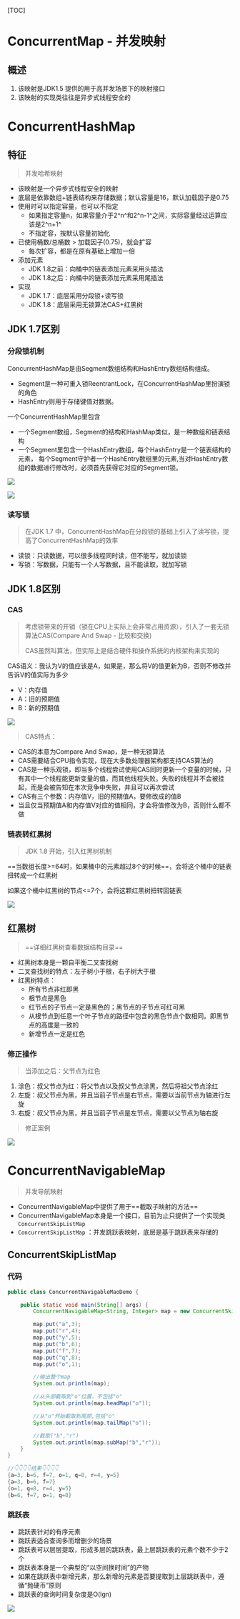 [TOC]



# ConcurrentMap - 并发映射

## 概述

1. 该映射是JDK1.5 提供的用于高并发场景下的映射接口
2. 该映射的实现类往往是异步式线程安全的



# ConcurrentHashMap

## 特征

> 并发哈希映射

- 该映射是一个异步式线程安全的映射
- 底层是依靠数组+链表结构来存储数据；默认容量是16，默认加载因子是0.75
- 使用时可以指定容量，也可以不指定
  - 如果指定容量n，如果容量介于2^n^和2^n-1^之间，实际容量经过运算应该是2^n+1^
  - 不指定容，按默认容量初始化
- 已使用桶数/总桶数 > 加载因子(0.75)，就会扩容
  - 每次扩容，都是在原有基础上增加一倍
- 添加元素
  - JDK 1.8之前：向桶中的链表添加元素采用头插法
  - JDK 1.8之后：向桶中的链表添加元素采用尾插法
- 实现
  - JDK 1.7：底层采用分段锁+读写锁
  - JDK 1.8：底层采用无锁算法CAS+红黑树

## JDK 1.7区别

### 分段锁机制

ConcurrentHashMap是由Segment数组结构和HashEntry数组结构组成。

- Segment是一种可重入锁ReentrantLock，在ConcurrentHashMap里扮演锁的角色
- HashEntry则用于存储键值对数据。

一个ConcurrentHashMap里包含

- 一个Segment数组，Segment的结构和HashMap类似，是一种数组和链表结构
- 一个Segment里包含一个HashEntry数组，每个HashEntry是一个链表结构的元素， 每个Segment守护者一个HashEntry数组里的元素,当对HashEntry数组的数据进行修改时，必须首先获得它对应的Segment锁。

![](https://gitee.com/sxhDrk/images/raw/master/imgs/20210427111215.png)

![](https://gitee.com/sxhDrk/images/raw/master/imgs/20210427111216.png)



### 读写锁

> 在JDK 1.7 中，ConcurrentHashMap在分段锁的基础上引入了读写锁，提高了ConcurrentHashMap的效率

- 读锁：只读数据，可以很多线程同时读，但不能写，就加读锁
- 写锁：写数据，只能有一个人写数据，且不能读取，就加写锁



## JDK 1.8区别

### CAS

> 考虑锁带来的开销（锁在CPU上实际上会非常占用资源），引入了一套无锁算法CAS(Compare And Swap - 比较和交换)
>
> CAS虽然叫算法，但实际上是结合硬件和操作系统的内核架构来实现的

CAS语义：我认为V的值应该是A，如果是，那么将V的值更新为B，否则不修改并告诉V的值实际为多少

- V：内存值
- A：旧的预期值
- B：新的预期值

![](../img/JUC/CAS.png)

> CAS特点：

- CAS的本意为Compare And Swap，是一种无锁算法
- CAS需要结合CPU指令实现，现在大多数处理器架构都支持CAS算法的
- CAS是一种乐观锁，即当多个线程尝试使用CAS同时更新一个变量的时候，只有其中一个线程能更新变量的值，而其他线程失败。失败的线程并不会被挂起，而是会被告知在本次竞争中失败，并且可以再次尝试
- CAS有三个参数：内存值V，旧的预期值A，要修改成的值B
- 当且仅当预期值A和内存值V对应的值相同，才会将值修改为B，否则什么都不做





### 链表转红黑树

> JDK 1.8 开始，引入红黑树机制

==当数组长度>=64时，如果桶中的元素超过8个的时候==，会将这个桶中的链表扭转成一个红黑树

如果这个桶中红黑树的节点<=7个，会将这颗红黑树扭转回链表

![](../img/JUC/ConcurrentHashMap引入红黑树.png)



## 红黑树

> ==详细红黑树查看数据结构目录==

- 红黑树本身是一颗自平衡二叉查找树
- 二叉查找树的特点：左子树小于根，右子树大于根
- 红黑树特点：
  - 所有节点非红即黑
  - 根节点是黑色
  - 红节点的子节点一定是黑色的；黑节点的子节点可红可黑
  - 从根节点到任意一个叶子节点的路径中包含的黑色节点个数相同。即黑节点的高度是一致的
  - 新增节点一定是红色

### 修正操作

> 当添加之后：父节点为红色

1. 涂色：叔父节点为红：将父节点以及叔父节点涂黑，然后将祖父节点涂红
2. 左旋：叔父节点为黑，并且当前子节点是右节点，需要以当前节点为轴进行左旋
3. 右旋：叔父节点为黑，并且当前子节点是左节点，需要以父节点为轴右旋



> 修正案例

![](../img/JUC/红黑树修正.png)





# ConcurrentNavigableMap

> 并发导航映射

- ConcurrentNavigableMap中提供了用于==截取子映射的方法==
- ConcurrentNavigableMap本身是一个接口，目前为止只提供了一个实现类`ConcurrentSkipListMap`
- `ConcurrentSkipListMap` ：并发跳跃表映射，底层是基于跳跃表来存储的

## ConcurrentSkipListMap

### 代码

```java
public class ConcurrentNavigableMaoDemo {

    public static void main(String[] args) {
        ConcurrentNavigableMap<String, Integer> map = new ConcurrentSkipListMap<>();

        map.put("a",3);
        map.put("r",4);
        map.put("y",5);
        map.put("b",6);
        map.put("f",7);
        map.put("q",8);
        map.put("o",1);

        //输出整个map
        System.out.println(map);

        //从头部截取到"o"位置，不包括"o"
        System.out.println(map.headMap("o"));

        //从"o"开始截取到尾部,包括"o"
        System.out.println(map.tailMap("o"));

        //截取["b","r")
        System.out.println(map.subMap("b","r"));
    }
}

//👇👇👇👇结果👇👇👇👇
{a=3, b=6, f=7, o=1, q=8, r=4, y=5}
{a=3, b=6, f=7}
{o=1, q=8, r=4, y=5}
{b=6, f=7, o=1, q=8}
```



### 跳跃表

- 跳跃表针对的有序元素
- 跳跃表适合查询多而增删少的场景
- 跳跃表可以层层提取，形成多层的跳跃表，最上层跳跃表的元素个数不少于2个
- 跳跃表本身是一个典型的“以空间换时间”的产物
- 如果在跳跃表中新增元素，那么新增的元素是否要提取到上层跳跃表中，遵循“抛硬币”原则
- 跳跃表的查询时间复杂度是O(lgn)

![](https://gitee.com/sxhDrk/images/raw/master/imgs/20210427111220.png)